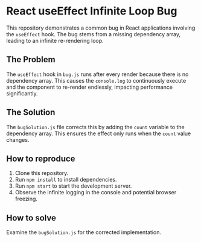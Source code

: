 # React useEffect Infinite Loop Bug
This repository demonstrates a common bug in React applications involving the `useEffect` hook.  The bug stems from a missing dependency array, leading to an infinite re-rendering loop.

## The Problem
The `useEffect` hook in `bug.js` runs after every render because there is no dependency array.  This causes the `console.log` to continuously execute and the component to re-render endlessly, impacting performance significantly. 

## The Solution
The `bugSolution.js` file corrects this by adding the `count` variable to the dependency array. This ensures the effect only runs when the `count` value changes.

## How to reproduce
1. Clone this repository.
2. Run `npm install` to install dependencies.
3. Run `npm start` to start the development server.
4. Observe the infinite logging in the console and potential browser freezing.

## How to solve
Examine the `bugSolution.js` for the corrected implementation.